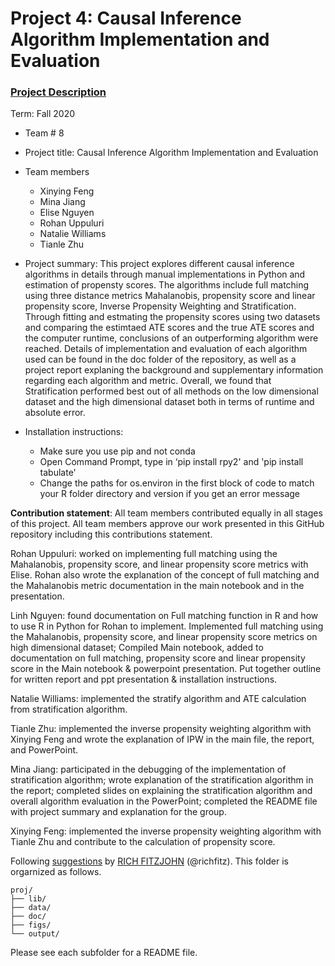 # Project 4: Causal Inference Algorithm Implementation and Evaluation

### [Project Description](doc/project4_desc.md)

Term: Fall 2020

+ Team # 8
+ Project title: Causal Inference Algorithm Implementation and Evaluation
+ Team members
	+ Xinying Feng
	+ Mina Jiang
	+ Elise Nguyen
	+ Rohan Uppuluri
	+ Natalie Williams
	+ Tianle Zhu

+ Project summary: This project explores different causal inference algorithms in details through manual implementations in Python and estimation of propensty scores. The algorithms include full matching using three distance metrics Mahalanobis, propensity score and linear propensity score, Inverse Propensity Weighting and Stratification. Through fitting and estmating the propensity scores using two datasets and comparing the estimtaed ATE scores and the true ATE scores and the computer runtime, conclusions of an outperforming algorithm were reached. Details of implementation and evaluation of each algorithm used can be found in the doc folder of the repository, as well as a project report explaning the background and supplementary information regarding each algorithm and metric. Overall, we found that Stratification performed best out of all methods on the low dimensional dataset and the high dimensional dataset both in terms of runtime and absolute error.

+ Installation instructions: 
	+ Make sure you use pip and not conda 
	+ Open Command Prompt, type in ‘pip install rpy2' and 'pip install tabulate'
	+ Change the paths for os.environ in the first block of code to match your R folder directory and version if you get an error message

	
**Contribution statement**: All team members contributed equally in all stages of this project. All team members approve our work presented in this GitHub repository including this contributions statement. 

Rohan Uppuluri: worked on implementing full matching using the Mahalanobis, propensity score, and linear propensity score metrics with Elise. Rohan also wrote the explanation of the concept of full matching and the Mahalanobis metric documentation in the main notebook and in the presentation.

Linh Nguyen: found documentation on Full matching function in R and how to use R in Python for Rohan to implement. Implemented full matching using the Mahalanobis, propensity score, and linear propensity score metrics on high dimensional dataset; Compiled Main notebook, added to documentation on full matching, propensity score and linear propensity score in the Main notebook & powerpoint presentation. Put together outline for written report and ppt presentation & installation instructions.  

Natalie Williams: implemented the stratify algorithm and ATE calculation from stratification algorithm.

Tianle Zhu: implemented the inverse propensity weighting algorithm with Xinying Feng and wrote the explanation of IPW in the main file, the report, and PowerPoint.

Mina Jiang: participated in the debugging of the implementation of stratification algorithm; wrote explanation of the stratification algorithm in the report; completed slides on explaining the stratification algorithm and overall algorithm evaluation in the PowerPoint; completed the README file with project summary and explanation for the group.

Xinying Feng: implemented the inverse propensity weighting algorithm with Tianle Zhu and contribute to the calculation of propensity score.


Following [suggestions](http://nicercode.github.io/blog/2013-04-05-projects/) by [RICH FITZJOHN](http://nicercode.github.io/about/#Team) (@richfitz). This folder is orgarnized as follows.

```
proj/
├── lib/
├── data/
├── doc/
├── figs/
└── output/
```

Please see each subfolder for a README file.
